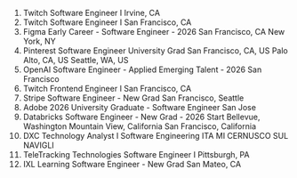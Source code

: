 1. Twitch Software Engineer I Irvine, CA
2. Twitch	Software Engineer I	San Francisco, CA
3. Figma	Early Career - Software Engineer - 2026	San Francisco, CA New York, NY
4. Pinterest	Software Engineer University Grad	San Francisco, CA, US Palo Alto, CA, US Seattle, WA, US
5. OpenAI	Software Engineer - Applied Emerging Talent - 2026	San Francisco
6. Twitch	Frontend Engineer I	San Francisco, CA
7. Stripe	Software Engineer - New Grad	San Francisco, Seattle
8. Adobe	2026 University Graduate - Software Engineer	San Jose
9. Databricks	Software Engineer - New Grad - 2026 Start	Bellevue, Washington Mountain View, California San Francisco, California
10. DXC Technology	Analyst I Software Engineering	ITA MI CERNUSCO SUL NAVIGLI
11. TeleTracking Technologies	Software Engineer I	Pittsburgh, PA
12. IXL Learning	Software Engineer - New Grad	San Mateo, CA